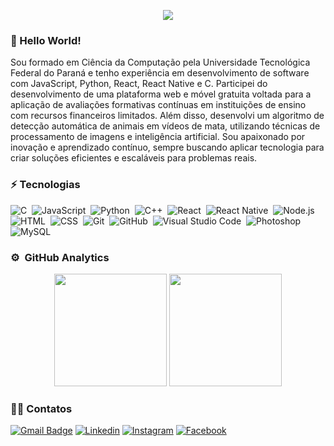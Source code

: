 <p align="center">
<!-- <img src="https://i.ibb.co/5k2xj7v/logo-jc.png" alt"Jhonatan Banner GitHub" /> -->
<img src="https://i.ibb.co/Cn8Xp69/logo-jc-2.png" alt"Jhonatan Banner GitHub" />

</p>

### :wave: Hello World! 


Sou formado em Ciência da Computação pela Universidade Tecnológica Federal do Paraná e tenho experiência em desenvolvimento de software com JavaScript, Python, React, React Native e C. Participei do desenvolvimento de uma plataforma web e móvel gratuita voltada para a aplicação de avaliações formativas contínuas em instituições de ensino com recursos financeiros limitados. Além disso, desenvolvi um algoritmo de detecção automática de animais em vídeos de mata, utilizando técnicas de processamento de imagens e inteligência artificial. Sou apaixonado por inovação e aprendizado contínuo, sempre buscando aplicar tecnologia para criar soluções eficientes e escaláveis para problemas reais.

### ⚡ Tecnologias


![C](https://img.shields.io/badge/-C-%2320232a.svg?style=for-the-badge&logo=C&logoColor=A8B9CC)&nbsp;
![JavaScript](https://img.shields.io/badge/-JavaScript-%2320232a.svg?style=for-the-badge&logo=javascript)&nbsp;
![Python](https://img.shields.io/badge/-Python-%2320232a.svg?style=for-the-badge&logo=python)&nbsp;
![C++](https://img.shields.io/badge/-C++-%2320232a.svg?style=for-the-badge&logo=C%2B%2B&logoColor=00599C)&nbsp;
![React](https://img.shields.io/badge/-React-%2320232a.svg?style=for-the-badge&logo=react)&nbsp;
![React Native](https://img.shields.io/badge/react_native-%2320232a.svg?style=for-the-badge&logo=react&logoColor=%2361DAFB)&nbsp;
![Node.js](https://img.shields.io/badge/-Node.js-%2320232a.svg?style=for-the-badge&logo=node.js)&nbsp;
![HTML](https://img.shields.io/badge/-HTML-%2320232a.svg?style=for-the-badge&logo=HTML5)&nbsp;
![CSS](https://img.shields.io/badge/-CSS-%2320232a.svg?style=for-the-badge&logo=CSS3&logoColor=1572B6)&nbsp;
![Git](https://img.shields.io/badge/-Git-%2320232a.svg?style=for-the-badge&logo=git)&nbsp;
![GitHub](https://img.shields.io/badge/-GitHub-%2320232a.svg?style=for-the-badge&logo=github)&nbsp;
![Visual Studio Code](https://img.shields.io/badge/-Visual%20Studio%20Code-%2320232a.svg?style=for-the-badge&logo=visual-studio-code&logoColor=007ACC)&nbsp;
![Photoshop](https://img.shields.io/badge/-Photoshop-%2320232a.svg?style=for-the-badge&logo=adobe-photoshop)&nbsp;
![MySQL](https://img.shields.io/badge/-MySQL-%2320232a.svg?style=for-the-badge&logo=mysql)&nbsp;



### ⚙️ &nbsp;GitHub Analytics


<p align="center">
  <img height="180em" src="https://github-readme-stats.vercel.app/api?username=jhonatancunha&show_icons=true&theme=github_dark&include_all_commits=true&count_private=true"/>
  <img height="180em" src="https://github-readme-stats.vercel.app/api/top-langs/?username=jhonatancunha&layout=compact&langs_count=8&theme=github_dark"/>
</p>


### 🤝🏻 Contatos
 [![Gmail Badge](https://img.shields.io/badge/-Gmail-c14438?style=for-the-badge&logo=Gmail&logoColor=white&link=mailto:jhonatancunha@alunos.utfpr.edu.br)](mailto:jhonatancunha@alunos.utfpr.edu.br)
[![Linkedin](https://img.shields.io/badge/LinkedIn-0077B5?style=for-the-badge&logo=linkedin&logoColor=white)](https://www.linkedin.com/in/jhocunha/)
[![Instagram](https://img.shields.io/badge/Instagram-E4405F?style=for-the-badge&logo=instagram&logoColor=white)](https://www.instagram.com/jho_cunha/)
[![Facebook](https://img.shields.io/badge/Facebook-1877F2?style=for-the-badge&logo=facebook&logoColor=white)](https://www.facebook.com/jhonatan.cunha.9/)



 
